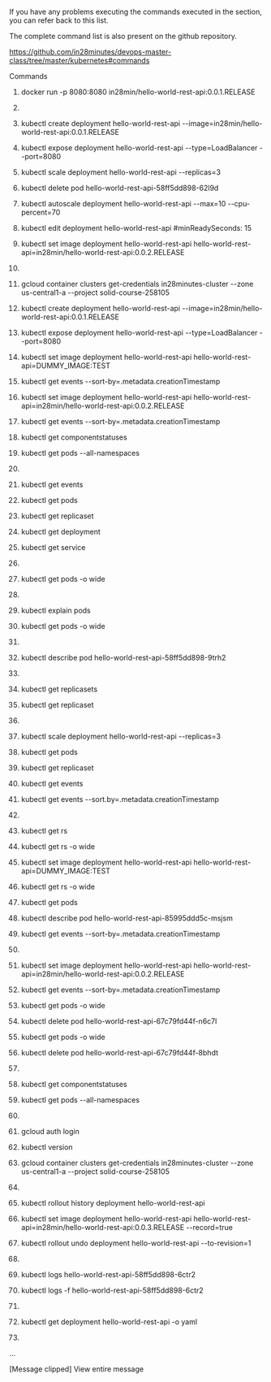 If you have any problems executing the commands executed in the section, you can refer back to this list.

The complete command list is also present on the github repository.

https://github.com/in28minutes/devops-master-class/tree/master/kubernetes#commands

Commands

1.  docker run -p 8080:8080 in28min/hello-world-rest-api:0.0.1.RELEASE

2.

3.  kubectl create deployment hello-world-rest-api --image=in28min/hello-world-rest-api:0.0.1.RELEASE

4.  kubectl expose deployment hello-world-rest-api --type=LoadBalancer --port=8080

5.  kubectl scale deployment hello-world-rest-api --replicas=3

6.  kubectl delete pod hello-world-rest-api-58ff5dd898-62l9d

7.  kubectl autoscale deployment hello-world-rest-api --max=10 --cpu-percent=70

8.  kubectl edit deployment hello-world-rest-api #minReadySeconds: 15

9.  kubectl set image deployment hello-world-rest-api hello-world-rest-api=in28min/hello-world-rest-api:0.0.2.RELEASE

10.

11. gcloud container clusters get-credentials in28minutes-cluster --zone us-central1-a --project solid-course-258105

12. kubectl create deployment hello-world-rest-api --image=in28min/hello-world-rest-api:0.0.1.RELEASE

13. kubectl expose deployment hello-world-rest-api --type=LoadBalancer --port=8080

14. kubectl set image deployment hello-world-rest-api hello-world-rest-api=DUMMY_IMAGE:TEST

15. kubectl get events --sort-by=.metadata.creationTimestamp

16. kubectl set image deployment hello-world-rest-api hello-world-rest-api=in28min/hello-world-rest-api:0.0.2.RELEASE

17. kubectl get events --sort-by=.metadata.creationTimestamp

18. kubectl get componentstatuses

19. kubectl get pods --all-namespaces

20.

21. kubectl get events

22. kubectl get pods

23. kubectl get replicaset

24. kubectl get deployment

25. kubectl get service

26.

27. kubectl get pods -o wide

28.

29. kubectl explain pods

30. kubectl get pods -o wide

31.

32. kubectl describe pod hello-world-rest-api-58ff5dd898-9trh2

33.

34. kubectl get replicasets

35. kubectl get replicaset

36.

37. kubectl scale deployment hello-world-rest-api --replicas=3

38. kubectl get pods

39. kubectl get replicaset

40. kubectl get events

41. kubectl get events --sort.by=.metadata.creationTimestamp

42.

43. kubectl get rs

44. kubectl get rs -o wide

45. kubectl set image deployment hello-world-rest-api hello-world-rest-api=DUMMY_IMAGE:TEST

46. kubectl get rs -o wide

47. kubectl get pods

48. kubectl describe pod hello-world-rest-api-85995ddd5c-msjsm

49. kubectl get events --sort-by=.metadata.creationTimestamp

50.

51. kubectl set image deployment hello-world-rest-api hello-world-rest-api=in28min/hello-world-rest-api:0.0.2.RELEASE

52. kubectl get events --sort-by=.metadata.creationTimestamp

53. kubectl get pods -o wide

54. kubectl delete pod hello-world-rest-api-67c79fd44f-n6c7l

55. kubectl get pods -o wide

56. kubectl delete pod hello-world-rest-api-67c79fd44f-8bhdt

57.

58. kubectl get componentstatuses

59. kubectl get pods --all-namespaces

60.

61. gcloud auth login

62. kubectl version

63. gcloud container clusters get-credentials in28minutes-cluster --zone us-central1-a --project solid-course-258105

64.

65. kubectl rollout history deployment hello-world-rest-api

66. kubectl set image deployment hello-world-rest-api hello-world-rest-api=in28min/hello-world-rest-api:0.0.3.RELEASE --record=true

67. kubectl rollout undo deployment hello-world-rest-api --to-revision=1

68.

69. kubectl logs hello-world-rest-api-58ff5dd898-6ctr2

70. kubectl logs -f hello-world-rest-api-58ff5dd898-6ctr2

71.

72. kubectl get deployment hello-world-rest-api -o yaml

73.

...

[Message clipped]  View entire message
